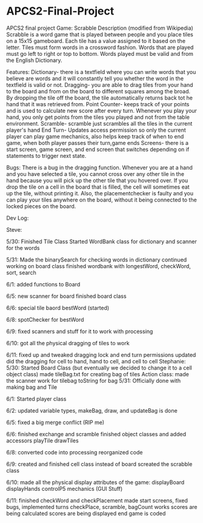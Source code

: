 # APCS2-Final-Project
APCS2 final project
Game: Scrabble
Description (modified from Wikipedia)
Scrabble is a word game that is played between people and you place tiles on a 15x15 gameboard. Each tile has a value assigned to it based on the letter. Tiles must form words in a crossword fashion. Words that are played must go left to right or top to bottom. Words played must be valid and from the English Dictionary. 

Features:
Dictionary- there is a textfield where you can write words that you believe are words and it will constantly tell you whether the word in the textfield is valid or not.
Dragging- you are able to drag tiles from your hand to the board and from on the board to different squares among the broad. By dropping the tile off the board, the tile automatically returns back tot he hand that it was retrieved from. 
Point Counter- keeps track of your points and is used to calculate new score after every turn. Whenever you play your hand, you only get points from the tiles you played and not from the table environment. 
Scramble- scramble just scrambles all the tiles in the current player's hand
End Turn- Updates access permission so only the current player can play game mechanics, also helps keep track of when to end game, when both player passes their turn,game ends
Screens- there is a start screen, game screen, and end screen that switches depending on if statements to trigger next state.

Bugs:
There is a bug in the dragging function. Whenever you are at a hand and you have selected a tile, you cannot cross over any other tile in the hand because you will pick up the other tile that you hovered over. If you drop the tile on a cell in the board that is filled, the cell will sometimes eat up the tile, without printing it. Also, the placementchecker is faulty and you can play your tiles anywhere on the board, without it being connected to the locked pieces on the board. 

Dev Log:

Steve:

5/30:
Finished Tile Class
Started WordBank class for dictionary and scanner for the words

5/31:
Made the binarySearch for checking words in dictionary
continued working on board class
finished wordbank with longestWord, checkWord, sort, search

6/1:
added functions to Board

6/5:
new scanner for board
finished board class

6/6:
special tile baord
bestWord (started)

6/8:
spotChecker for bestWord

6/9:
fixed scanners and stuff for it to work with processing

6/10:
got all the physical dragging of tiles to work

6/11:
fixed up and tweaked dragging
lock  and end turn permissions updated
did the dragging for cell to hand, hand to cell, and cell to cell
Stephanie:
5/30:
Started Board Class (but eventually we decided to change it to a cell object class)
made tileBag.txt for creating bag of tiles
Action class:
       made the scanner work for tilebag
       toString for bag
5/31:
Officially done with making bag and Tile

6/1:
Started player class

6/2:
updated variable types, makeBag, draw, and updateBag is done

6/5:
fixed a big merge conflict (RIP me)

6/6:
finished exchange and scramble
finished object classes and added accessors
playTile
drawTiles

6/8:
converted code into processing
reorganized code

6/9:
created and finished cell class instead of board
screated the scrabble class

6/10:
made all the physical display attributes of the game:
     displayBoard
     displayHands
     controlP5 mechanics (GUI Stuff)

6/11:
finished checkWord and checkPlacement
made start screens, fixed bugs, implemented turns
checkPlace, scramble, bagCount works
scores are being calculated
scores are being displayed
end game is coded


